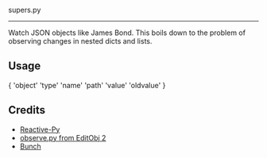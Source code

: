 supers.py

---

Watch JSON objects like James Bond. This boils down to the problem of observing changes in nested dicts and lists.

## Usage

{
    'object'
    'type'
    'name'
    'path'
    'value'
    'oldvalue'
}

## Credits

- [Reactive-Py](https://github.com/deepanshumehndiratta/reactive-py/blob/master/src/reactive.py)
- [observe.py from EditObj 2](https://github.com/sdemircan/editobj2/blob/master/observe.py)
- [Bunch](https://github.com/dsc/bunch)